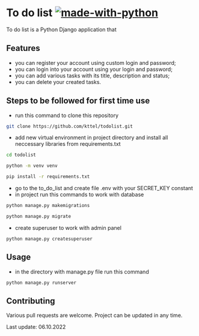 # To do list [![made-with-python](https://img.shields.io/badge/Made%20with-Python-1f425f.svg)](https://www.python.org/)

To do list is a Python Django application that 

## Features

- you can register your account using custom login and password;
- you can login into your account using your login and password;
- you can add various tasks with its title, description and status;
- you can delete your created tasks.

## Steps to be followed for first time use
- run this command to clone this repository
```bash
git clone https://github.com/kttel/todolist.git
```
- add new virtual environment in project directory and install all neccessary libraries from requirements.txt
```bash
cd todolist

python -m venv venv

pip install -r requirements.txt
```
- go to the to_do_list and create file .env with your SECRET_KEY constant
- in project run this commands to work with database
```bash
python manage.py makemigrations

python manage.py migrate
```
- create superuser to work with admin panel 
```
python manage.py createsuperuser
```
## Usage

- in the directory with manage.py file run this command
```
python manage.py runserver
```

## Contributing
Various pull requests are welcome. Project can be updated in any time.

Last update: 06.10.2022
